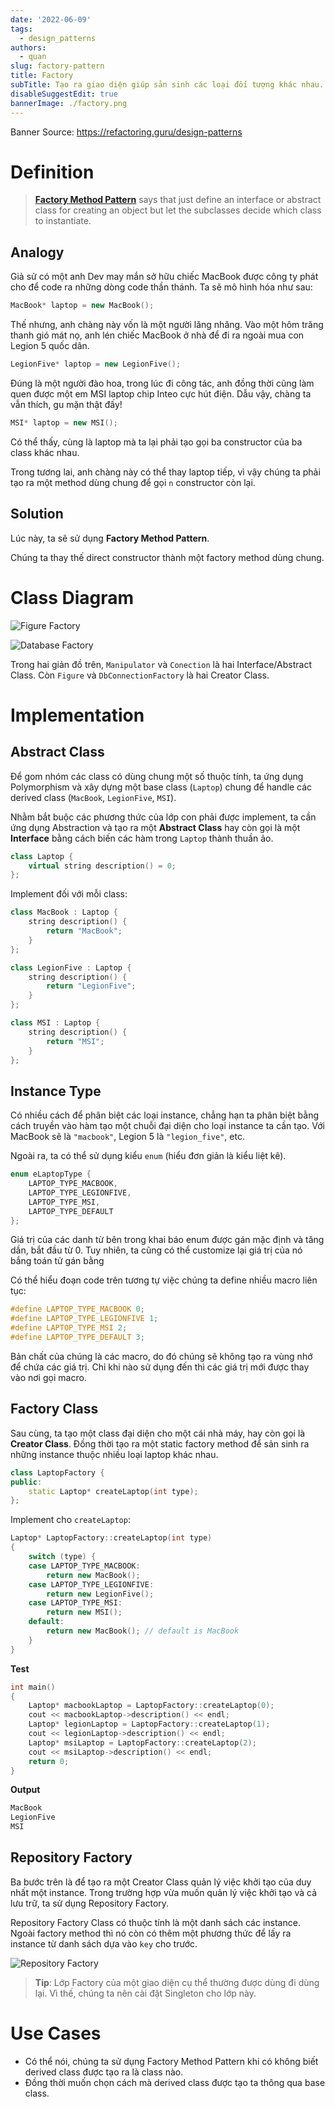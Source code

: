 ```yaml
---
date: '2022-06-09'
tags:
  - design_patterns
authors:
  - quan
slug: factory-pattern
title: Factory
subTitle: Tạo ra giao diện giúp sản sinh các loại đối tượng khác nhau.
disableSuggestEdit: true
bannerImage: ./factory.png
---
```


Banner Source: https://refactoring.guru/design-patterns

# Definition
> [**Factory Method Pattern**](https://en.wikipedia.org/wiki/Factory_method_pattern) says that just define an interface or abstract class for creating an object but let the subclasses decide which class to instantiate.

## Analogy
Giả sử có một anh Dev may mắn sở hữu chiếc MacBook được công ty phát cho để code ra những dòng code thần thánh. Ta sẽ mô hình hóa như sau:

```cpp
MacBook* laptop = new MacBook();
```

Thế nhưng, anh chàng này vốn là một người lăng nhăng. Vào một hôm trăng thanh gió mát nọ, anh lén chiếc MacBook ở nhà để đi ra ngoài mua con Legion 5 quốc dân.

```cpp
LegionFive* laptop = new LegionFive();
```

Đúng là một người đào hoa, trong lúc đi công tác, anh đồng thời cũng làm quen được một em MSI laptop chip Inteo cực hút điện. Dẫu vậy, chàng ta vẫn thích, gu mặn thật đấy!

```cpp
MSI* laptop = new MSI();
```

Có thể thấy, cùng là laptop mà ta lại phải tạo gọi ba constructor của ba class khác nhau.

Trong tương lai, anh chàng này có thể thay laptop tiếp, vì vậy chúng ta phải tạo ra một method dùng chung để gọi `n` constructor còn lại.

## Solution
Lúc này, ta sẽ sử dụng **Factory Method Pattern**. 

Chúng ta thay thế direct constructor thành một factory method dùng chung.

# Class Diagram
![](design_pattern_1.png "Figure Factory")

![](design_pattern_2.png "Database Factory")

Trong hai giản đồ trên, `Manipulator` và `Conection` là hai Interface/Abstract Class. Còn `Figure` và `DbConnectionFactory` là hai Creator Class. 

# Implementation
## Abstract Class
Để gom nhóm các class có dùng chung một số thuộc tính, ta ứng dụng Polymorphism và xây dựng một base class (`Laptop`) chung để handle các derived class (`MacBook`, `LegionFive`, `MSI`).

Nhằm bắt buộc các phương thức của lớp con phải được implement, ta cần ứng dụng Abstraction và tạo ra một **Abstract Class** hay còn gọi là một **Interface** bằng cách biến các hàm trong `Laptop` thành thuần ảo.

```cpp
class Laptop {
	virtual string description() = 0;
};
```

Implement đối với mỗi class:

```cpp
class MacBook : Laptop {
	string description() {
		return "MacBook";
	}
};

class LegionFive : Laptop {
	string description() {
		return "LegionFive";
	}
};

class MSI : Laptop {
	string description() {
		return "MSI";
	}
};
```

## Instance Type
Có nhiều cách để phân biệt các loại instance, chẳng hạn ta phân biệt bằng cách truyền vào hàm tạo một chuỗi đại diện cho loại instance ta cần tạo. Với MacBook sẽ là `"macbook"`, Legion 5 là `"legion_five"`, etc.

Ngoài ra, ta có thể sử dụng kiểu `enum` (hiểu đơn giản là kiểu liệt kê).

```cpp
enum eLaptopType {
	LAPTOP_TYPE_MACBOOK,
	LAPTOP_TYPE_LEGIONFIVE,
	LAPTOP_TYPE_MSI,
	LAPTOP_TYPE_DEFAULT
};
```

Giá trị của các danh từ bên trong khai báo enum được gán mặc định và tăng dần, bắt đầu từ 0. Tuy nhiên, ta cũng có thể customize lại giá trị của nó bắng toán tử gán bằng

Có thể hiểu đoạn code trên tương tự việc chúng ta define nhiều macro liên tục:

```cpp
#define LAPTOP_TYPE_MACBOOK 0;
#define LAPTOP_TYPE_LEGIONFIVE 1;
#define LAPTOP_TYPE_MSI 2;
#define LAPTOP_TYPE_DEFAULT 3; 
```

Bản chất của chúng là các macro, do đó chúng sẽ không tạo ra vùng nhớ để chứa các giá trị. Chỉ khi nào sử dụng đến thì các giá trị mới được thay vào nơi gọi macro.

## Factory Class
Sau cùng, ta tạo một class đại diện cho một cái nhà máy, hay còn gọi là **Creator Class**. Đồng thời tạo ra một static factory method để sản sinh ra những instance thuộc nhiều loại laptop khác nhau.

```cpp
class LaptopFactory {
public:
	static Laptop* createLaptop(int type);
};
```

Implement cho `createLaptop`:

```cpp
Laptop* LaptopFactory::createLaptop(int type)
{
	switch (type) {
	case LAPTOP_TYPE_MACBOOK:
		return new MacBook();
	case LAPTOP_TYPE_LEGIONFIVE:
		return new LegionFive();
	case LAPTOP_TYPE_MSI:
		return new MSI();
	default:
		return new MacBook(); // default is MacBook
	}
}
```

**Test**
```cpp
int main()
{
	Laptop* macbookLaptop = LaptopFactory::createLaptop(0);
	cout << macbookLaptop->description() << endl;
	Laptop* legionLaptop = LaptopFactory::createLaptop(1);
	cout << legionLaptop->description() << endl;
	Laptop* msiLaptop = LaptopFactory::createLaptop(2);
	cout << msiLaptop->description() << endl;
	return 0;
}
```

**Output**
```bat
MacBook
LegionFive
MSI
```

## Repository Factory
Ba bước trên là để tạo ra một Creator Class quản lý việc khởi tạo của duy nhất một instance. Trong trường hợp vừa muốn quản lý việc khởi tạo và cả lưu trữ, ta sử dụng Repository Factory. 

Repository Factory Class có thuộc tính là một danh sách các instance. Ngoài factory method thì nó còn có thêm một phương thức để lấy ra instance từ danh sách dựa vào `key` cho trước.

![](design_pattern_3.png "Repository Factory")

> **Tip**: Lớp Factory của một giao diện cụ thể thường được dùng đi dùng lại. Vì thế, chúng ta nên cài đặt Singleton cho lớp này.

# Use Cases
- Có thể nói, chúng ta sử dụng Factory Method Pattern khi có không biết derived class được tạo ra là class nào. 
- Đồng thời muốn chọn cách mà derived class được tạo ta thông qua base class. 

